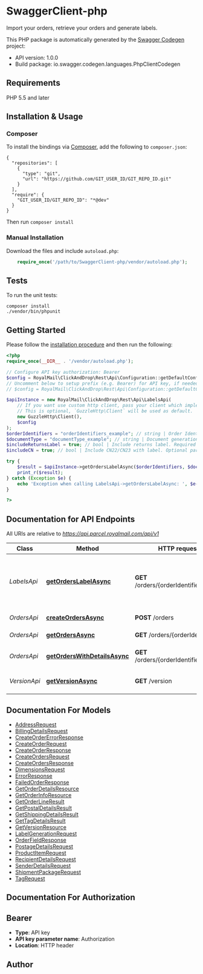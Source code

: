 # SwaggerClient-php
Import your orders, retrieve your orders and generate labels.

This PHP package is automatically generated by the [Swagger Codegen](https://github.com/swagger-api/swagger-codegen) project:

- API version: 1.0.0
- Build package: io.swagger.codegen.languages.PhpClientCodegen

## Requirements

PHP 5.5 and later

## Installation & Usage
### Composer

To install the bindings via [Composer](http://getcomposer.org/), add the following to `composer.json`:

```
{
  "repositories": [
    {
      "type": "git",
      "url": "https://github.com/GIT_USER_ID/GIT_REPO_ID.git"
    }
  ],
  "require": {
    "GIT_USER_ID/GIT_REPO_ID": "*@dev"
  }
}
```

Then run `composer install`

### Manual Installation

Download the files and include `autoload.php`:

```php
    require_once('/path/to/SwaggerClient-php/vendor/autoload.php');
```

## Tests

To run the unit tests:

```
composer install
./vendor/bin/phpunit
```

## Getting Started

Please follow the [installation procedure](#installation--usage) and then run the following:

```php
<?php
require_once(__DIR__ . '/vendor/autoload.php');

// Configure API key authorization: Bearer
$config = RoyalMail\ClickAndDrop\Rest\Api\Configuration::getDefaultConfiguration()->setApiKey('Authorization', 'YOUR_API_KEY');
// Uncomment below to setup prefix (e.g. Bearer) for API key, if needed
// $config = RoyalMail\ClickAndDrop\Rest\Api\Configuration::getDefaultConfiguration()->setApiKeyPrefix('Authorization', 'Bearer');

$apiInstance = new RoyalMail\ClickAndDrop\Rest\Api\LabelsApi(
    // If you want use custom http client, pass your client which implements `GuzzleHttp\ClientInterface`.
    // This is optional, `GuzzleHttp\Client` will be used as default.
    new GuzzleHttp\Client(),
    $config
);
$orderIdentifiers = "orderIdentifiers_example"; // string | Order Identifier or several Order Identifiers separated by semicolon
$documentType = "documentType_example"; // string | Document generation mode. When documentType is set to \"postageLabel\" the additional parameters below must be used. These additional parameters will be ignored when documentType is not set to \"postageLabel\"
$includeReturnsLabel = true; // bool | Include returns label. Required when documentType is set to 'postageLabel'
$includeCN = true; // bool | Include CN22/CN23 with label. Optional parameter. If this parameter is used the setting will override the default account behaviour specified in the \"Label format\" setting \"Generate customs declarations with orders\"

try {
    $result = $apiInstance->getOrdersLabelAsync($orderIdentifiers, $documentType, $includeReturnsLabel, $includeCN);
    print_r($result);
} catch (Exception $e) {
    echo 'Exception when calling LabelsApi->getOrdersLabelAsync: ', $e->getMessage(), PHP_EOL;
}

?>
```

## Documentation for API Endpoints

All URIs are relative to *https://api.parcel.royalmail.com/api/v1*

Class | Method | HTTP request | Description
------------ | ------------- | ------------- | -------------
*LabelsApi* | [**getOrdersLabelAsync**](docs/Api/LabelsApi.md#getorderslabelasync) | **GET** /orders/{orderIdentifiers}/label | Return a single PDF file with generated label and/or associated document(s)
*OrdersApi* | [**createOrdersAsync**](docs/Api/OrdersApi.md#createordersasync) | **POST** /orders | Create orders
*OrdersApi* | [**getOrdersAsync**](docs/Api/OrdersApi.md#getordersasync) | **GET** /orders/{orderIdentifiers} | Retrieve orders
*OrdersApi* | [**getOrdersWithDetailsAsync**](docs/Api/OrdersApi.md#getorderswithdetailsasync) | **GET** /orders/{orderIdentifiers}/full | Retrieve orders details
*VersionApi* | [**getVersionAsync**](docs/Api/VersionApi.md#getversionasync) | **GET** /version | Get API version details.


## Documentation For Models

 - [AddressRequest](docs/Model/AddressRequest.md)
 - [BillingDetailsRequest](docs/Model/BillingDetailsRequest.md)
 - [CreateOrderErrorResponse](docs/Model/CreateOrderErrorResponse.md)
 - [CreateOrderRequest](docs/Model/CreateOrderRequest.md)
 - [CreateOrderResponse](docs/Model/CreateOrderResponse.md)
 - [CreateOrdersRequest](docs/Model/CreateOrdersRequest.md)
 - [CreateOrdersResponse](docs/Model/CreateOrdersResponse.md)
 - [DimensionsRequest](docs/Model/DimensionsRequest.md)
 - [ErrorResponse](docs/Model/ErrorResponse.md)
 - [FailedOrderResponse](docs/Model/FailedOrderResponse.md)
 - [GetOrderDetailsResource](docs/Model/GetOrderDetailsResource.md)
 - [GetOrderInfoResource](docs/Model/GetOrderInfoResource.md)
 - [GetOrderLineResult](docs/Model/GetOrderLineResult.md)
 - [GetPostalDetailsResult](docs/Model/GetPostalDetailsResult.md)
 - [GetShippingDetailsResult](docs/Model/GetShippingDetailsResult.md)
 - [GetTagDetailsResult](docs/Model/GetTagDetailsResult.md)
 - [GetVersionResource](docs/Model/GetVersionResource.md)
 - [LabelGenerationRequest](docs/Model/LabelGenerationRequest.md)
 - [OrderFieldResponse](docs/Model/OrderFieldResponse.md)
 - [PostageDetailsRequest](docs/Model/PostageDetailsRequest.md)
 - [ProductItemRequest](docs/Model/ProductItemRequest.md)
 - [RecipientDetailsRequest](docs/Model/RecipientDetailsRequest.md)
 - [SenderDetailsRequest](docs/Model/SenderDetailsRequest.md)
 - [ShipmentPackageRequest](docs/Model/ShipmentPackageRequest.md)
 - [TagRequest](docs/Model/TagRequest.md)


## Documentation For Authorization


## Bearer

- **Type**: API key
- **API key parameter name**: Authorization
- **Location**: HTTP header


## Author




